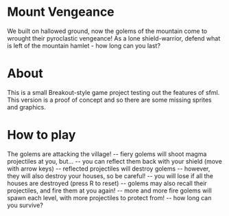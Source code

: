 # Mount Vengeance
We built on hallowed ground, now the golems of the mountain come to wrought their pyroclastic vengeance! 
As a lone shield-warrior, defend what is left of the mountain hamlet - how long can you last?

# About
This is a small Breakout-style game project testing out the features of sfml.
This version is a proof of concept and so there are some missing sprites and graphics.

# How to play
The golems are attacking the village! 
-- fiery golems will shoot magma projectiles at you, but... 
-- you can reflect them back with your shield (move with arrow keys)
-- reflected projectiles will destroy golems
-- however, they will also destroy your houses, so be careful!
-- you will lose if all the houses are destroyed (press R to reset)
-- golems may also recall their projectiles, and fire them at you again!
-- more and more fire golems will spawn each level, with more projectiles to protect from!
-- how long can you survive?
